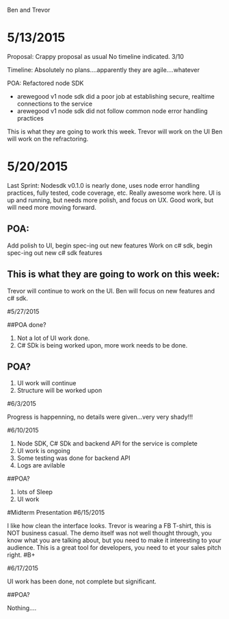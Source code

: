 Ben and Trevor

# 5/13/2015

Proposal:
Crappy proposal as usual
No timeline indicated.
3/10

Timeline:
Absolutely no plans....apparently they are agile....whatever

POA:
Refactored node SDK
- arewegood v1 node sdk did a poor job at establishing secure, realtime connections to the
service
- arewegood v1 node sdk did not follow common node error handling practices

This is what they are going to work this week.
Trevor will work on the UI
Ben will work on the refractoring.

# 5/20/2015

Last Sprint:
Nodesdk v0.1.0 is nearly done, uses node error handling practices, fully tested, code coverage, etc. Really awesome work here.
UI is up and running, but needs more polish, and focus on UX. Good work, but will need more moving forward.

## POA:
Add polish to UI, begin spec-ing out new features
Work on c# sdk, begin spec-ing out new c# sdk features

## This is what they are going to work on this week:
Trevor will continue to work on the UI.
Ben will focus on new features and c# sdk.

#5/27/2015

##POA done?
1. Not a lot of UI work done.
2. C# SDk is being worked upon, more work needs to be done.

## POA?

1. UI work will continue
2. Structure will be worked upon

#6/3/2015

Progress is happenning, no details were given...very very shady!!!

#6/10/2015

1. Node SDK, C# SDk and backend API for the service is complete
2. UI work is ongoing
3. Some testing was done for backend API
4. Logs are avilable 

##POA?
1. lots of Sleep
2. UI work 

#Midterm Presentation
#6/15/2015

I like how clean the interface looks. 
Trevor is wearing a FB T-shirt, this is NOT business casual.
The demo itself was not well thought through, you know what you are talking about, but you need to make it interesting to your audience.
This is a great tool for developers, you need to et your sales pitch right.
#B+

#6/17/2015

UI work has been done, not complete but significant.

##POA?

Nothing....





